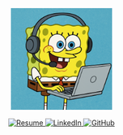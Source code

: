 <p align="center">
  <img src="SpongeBob Working on Laptop.png" width="200" alt="SpongeBob IT">
</p>

<p align="center">
  <a href="resume.pdf">
    <img alt="Resume" src="https://img.shields.io/badge/📄_View_Resume-blue?style=for-the-badge">
  </a>
  <a href="https://linkedin.com/in/Mattgregory96">
    <img alt="LinkedIn" src="https://img.shields.io/badge/🔗_LinkedIn-0077B5?style=for-the-badge&logo=linkedin&logoColor=white">
  </a>
  <a href="https://github.com/Mattstechlabs">
    <img alt="GitHub" src="https://img.shields.io/badge/💻_GitHub-0077b5?style=for-the-badge&logo=github&logoColor=white">
  </a>
</p>


